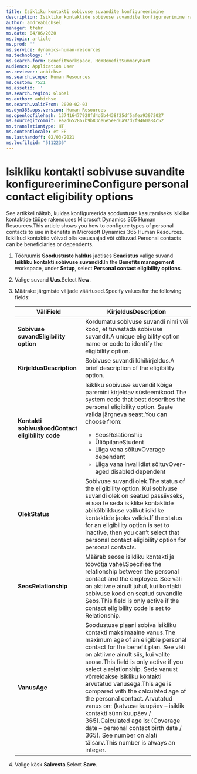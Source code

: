 ```yaml
---
title: Isikliku kontakti sobivuse suvandite konfigureerimine
description: Isiklike kontaktide sobivuse suvandite konfigureerimine rakenduses Microsoft Dynamics 365 Human Resources. Isiklikud kontaktid võivad olla kasusaajad või sõltuvad.
author: andreabichsel
manager: tfehr
ms.date: 04/06/2020
ms.topic: article
ms.prod: ''
ms.service: dynamics-human-resources
ms.technology: ''
ms.search.form: BenefitWorkspace, HcmBenefitSummaryPart
audience: Application User
ms.reviewer: anbichse
ms.search.scope: Human Resources
ms.custom: 7521
ms.assetid: ''
ms.search.region: Global
ms.author: anbichse
ms.search.validFrom: 2020-02-03
ms.dyn365.ops.version: Human Resources
ms.openlocfilehash: 137416477928fd4d6b4438f25df5afea93972027
ms.sourcegitcommit: ea2d652867b9b83ce6e5e8d6a97d2f9460a84c52
ms.translationtype: HT
ms.contentlocale: et-EE
ms.lasthandoff: 02/03/2021
ms.locfileid: "5112236"
---
```

# <a name="configure-personal-contact-eligibility-options"></a><span data-ttu-id="06a2a-104">Isikliku kontakti sobivuse suvandite konfigureerimine</span><span class="sxs-lookup"><span data-stu-id="06a2a-104">Configure personal contact eligibility options</span></span>

<span data-ttu-id="06a2a-105">See artikkel näitab, kuidas konfigureerida soodustuste kasutamiseks isiklike kontaktide tüüpe rakenduses Microsoft Dynamics 365 Human Resources.</span><span class="sxs-lookup"><span data-stu-id="06a2a-105">This article shows you how to configure types of personal contacts to use in benefits in Microsoft Dynamics 365 Human Resources.</span></span> <span data-ttu-id="06a2a-106">Isiklikud kontaktid võivad olla kasusaajad või sõltuvad.</span><span class="sxs-lookup"><span data-stu-id="06a2a-106">Personal contacts can be beneficiaries or dependents.</span></span> 

1. <span data-ttu-id="06a2a-107">Tööruumis **Soodustuste haldus** jaotises **Seadistus** valige suvand **Isikliku kontakti sobivuse suvandid**.</span><span class="sxs-lookup"><span data-stu-id="06a2a-107">In the **Benefits management** workspace, under **Setup**, select **Personal contact eligibility options**.</span></span>

2. <span data-ttu-id="06a2a-108">Valige suvand **Uus**.</span><span class="sxs-lookup"><span data-stu-id="06a2a-108">Select **New**.</span></span>

3. <span data-ttu-id="06a2a-109">Määrake järgmiste väljade väärtused.</span><span class="sxs-lookup"><span data-stu-id="06a2a-109">Specify values for the following fields:</span></span>

   | <span data-ttu-id="06a2a-110">Väli</span><span class="sxs-lookup"><span data-stu-id="06a2a-110">Field</span></span> | <span data-ttu-id="06a2a-111">Kirjeldus</span><span class="sxs-lookup"><span data-stu-id="06a2a-111">Description</span></span> |
   | --- | --- |
   | <span data-ttu-id="06a2a-112">**Sobivuse suvand**</span><span class="sxs-lookup"><span data-stu-id="06a2a-112">**Eligibility option**</span></span> | <span data-ttu-id="06a2a-113">Kordumatu sobivuse suvandi nimi või kood, et tuvastada sobivuse suvandit.</span><span class="sxs-lookup"><span data-stu-id="06a2a-113">A unique eligibility option name or code to identify the eligibility option.</span></span> |
   | <span data-ttu-id="06a2a-114">**Kirjeldus**</span><span class="sxs-lookup"><span data-stu-id="06a2a-114">**Description**</span></span> | <span data-ttu-id="06a2a-115">Sobivuse suvandi lühikirjeldus.</span><span class="sxs-lookup"><span data-stu-id="06a2a-115">A brief description of the eligibility option.</span></span> |
   | <span data-ttu-id="06a2a-116">**Kontakti sobivuskood**</span><span class="sxs-lookup"><span data-stu-id="06a2a-116">**Contact eligibility code**</span></span> | <span data-ttu-id="06a2a-117">Isikliku sobivuse suvandit kõige paremini kirjeldav süsteemikood.</span><span class="sxs-lookup"><span data-stu-id="06a2a-117">The system code that best describes the personal eligibility option.</span></span> <span data-ttu-id="06a2a-118">Saate valida järgneva seast.</span><span class="sxs-lookup"><span data-stu-id="06a2a-118">You can choose from:</span></span> <ul><li><span data-ttu-id="06a2a-119">Seos</span><span class="sxs-lookup"><span data-stu-id="06a2a-119">Relationship</span></span></li><li><span data-ttu-id="06a2a-120">Üliõpilane</span><span class="sxs-lookup"><span data-stu-id="06a2a-120">Student</span></span></li><li><span data-ttu-id="06a2a-121">Liiga vana sõltuv</span><span class="sxs-lookup"><span data-stu-id="06a2a-121">Overage dependent</span></span></li><li><span data-ttu-id="06a2a-122">Liiga vana invaliidist sõltuv</span><span class="sxs-lookup"><span data-stu-id="06a2a-122">Over-aged disabled dependent</span></span></li></ul> |
   | <span data-ttu-id="06a2a-123">**Olek**</span><span class="sxs-lookup"><span data-stu-id="06a2a-123">**Status**</span></span> | <span data-ttu-id="06a2a-124">Sobivuse suvandi olek.</span><span class="sxs-lookup"><span data-stu-id="06a2a-124">The status of the eligibility option.</span></span> <span data-ttu-id="06a2a-125">Kui sobivuse suvandi olek on seatud passiivseks, ei saa te seda isiklike kontaktide abikõlblikkuse valikut isiklike kontaktide jaoks valida.</span><span class="sxs-lookup"><span data-stu-id="06a2a-125">If the status for an eligibility option is set to inactive, then you can’t select that personal contact eligibility option for personal contacts.</span></span> |
   | <span data-ttu-id="06a2a-126">**Seos**</span><span class="sxs-lookup"><span data-stu-id="06a2a-126">**Relationship**</span></span> | <span data-ttu-id="06a2a-127">Määrab seose isikliku kontakti ja töövõtja vahel.</span><span class="sxs-lookup"><span data-stu-id="06a2a-127">Specifies the relationship between the personal contact and the employee.</span></span> <span data-ttu-id="06a2a-128">See väli on aktiivne ainult juhul, kui kontakti sobivuse kood on seatud suvandile Seos.</span><span class="sxs-lookup"><span data-stu-id="06a2a-128">This field is only active if the contact eligibility code is set to Relationship.</span></span> |
   | <span data-ttu-id="06a2a-129">**Vanus**</span><span class="sxs-lookup"><span data-stu-id="06a2a-129">**Age**</span></span> | <span data-ttu-id="06a2a-130">Soodustuse plaani sobiva isikliku kontakti maksimaalne vanus.</span><span class="sxs-lookup"><span data-stu-id="06a2a-130">The maximum age of an eligible personal contact for the benefit plan.</span></span> <span data-ttu-id="06a2a-131">See väli on aktiivne ainult siis, kui valite seose.</span><span class="sxs-lookup"><span data-stu-id="06a2a-131">This field is only active if you select a relationship.</span></span> <span data-ttu-id="06a2a-132">Seda vanust võrreldakse isikliku kontakti arvutatud vanusega.</span><span class="sxs-lookup"><span data-stu-id="06a2a-132">This age is compared with the calculated age of the personal contact.</span></span> <span data-ttu-id="06a2a-133">Arvutatud vanus on: (katvuse kuupäev – isiklik kontakti sünnikuupäev / 365).</span><span class="sxs-lookup"><span data-stu-id="06a2a-133">Calculated age is: (Coverage date – personal contact birth date / 365).</span></span> <span data-ttu-id="06a2a-134">See number on alati täisarv.</span><span class="sxs-lookup"><span data-stu-id="06a2a-134">This number is always an integer.</span></span> |

4. <span data-ttu-id="06a2a-135">Valige käsk **Salvesta**.</span><span class="sxs-lookup"><span data-stu-id="06a2a-135">Select **Save**.</span></span> 
